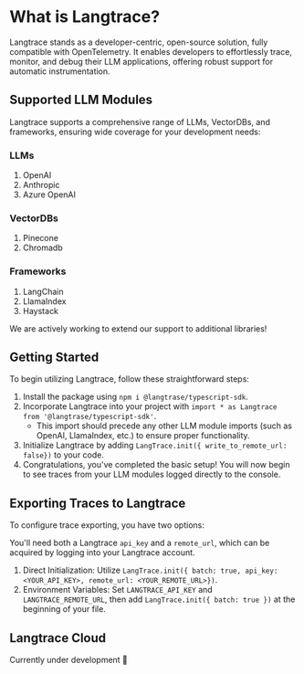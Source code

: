 # What is Langtrace?

Langtrace stands as a developer-centric, open-source solution, fully compatible with OpenTelemetry. It enables developers to effortlessly trace, monitor, and debug their LLM applications, offering robust support for automatic instrumentation.

## Supported LLM Modules

Langtrace supports a comprehensive range of LLMs, VectorDBs, and frameworks, ensuring wide coverage for your development needs:

### LLMs

1. OpenAI
2. Anthropic
3. Azure OpenAI

### VectorDBs

1. Pinecone
2. Chromadb

### Frameworks

1. LangChain
2. LlamaIndex
3. Haystack

We are actively working to extend our support to additional libraries!

## Getting Started

To begin utilizing Langtrace, follow these straightforward steps:

1. Install the package using `npm i @langtrase/typescript-sdk`.
2. Incorporate Langtrace into your project with `import * as Langtrace from '@langtrase/typescript-sdk'`.
   - This import should precede any other LLM module imports (such as OpenAI, LlamaIndex, etc.) to ensure proper functionality.
3. Initialize Langtrace by adding `LangTrace.init({ write_to_remote_url: false})` to your code.
4. Congratulations, you've completed the basic setup! You will now begin to see traces from your LLM modules logged directly to the console.

## Exporting Traces to Langtrace

To configure trace exporting, you have two options:

You'll need both a Langtrace `api_key` and a `remote_url`, which can be acquired by logging into your Langtrace account.

1. Direct Initialization: Utilize `LangTrace.init({ batch: true, api_key: <YOUR_API_KEY>, remote_url: <YOUR_REMOTE_URL>})`.
2. Environment Variables: Set `LANGTRACE_API_KEY` and `LANGTRACE_REMOTE_URL`, then add `LangTrace.init({ batch: true })` at the beginning of your file.

## Langtrace Cloud

Currently under development 🚧
